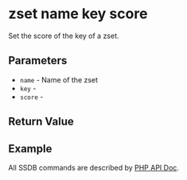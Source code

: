 # zset name key score

Set the score of the key of a zset.

## Parameters

* `name` - Name of the zset
* `key` - 
* `score` - 

## Return Value

## Example

All SSDB commands are described by [PHP API Doc](http://ssdb.io/docs/php/).
